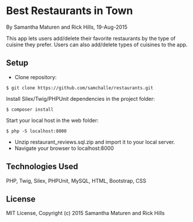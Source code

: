 Best Restaurants in Town
==========

By Samantha Maturen and Rick Hills, 19-Aug-2015

This app lets users add/delete their favorite restaurants by the type of cuisine they prefer. Users can also add/delete types of cuisines to the app.

Setup
----------
* Clone repository:
```console
$ git clone https://github.com/samchalle/restaurants.git
```
Install Silex/Twig/PHPUnit dependencies in the project folder:
```console
$ composer install
```
Start your local host in the web folder:
```console
$ php -S localhost:8000
```
* Unzip restaurant_reviews.sql.zip and import it to your local server.
* Navigate your browser to localhost:8000

Technologies Used
----------
PHP, Twig, Silex, PHPUnit, MySQL, HTML, Bootstrap, CSS

License
----------
MIT License, Copyright (c) 2015 Samantha Maturen and Rick Hills
